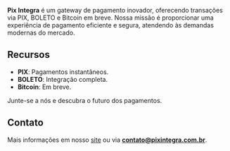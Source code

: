 **Pix Integra** é um gateway de pagamento inovador, oferecendo transações via PIX, BOLETO e Bitcoin em breve. Nossa missão é proporcionar uma experiência de pagamento eficiente e segura, atendendo às demandas modernas do mercado.

## Recursos

- **PIX**: Pagamentos instantâneos.
- **BOLETO**: Integração completa.
- **Bitcoin**: Em breve.

Junte-se a nós e descubra o futuro dos pagamentos.

## Contato

Mais informações em nosso [site](https://pixintegra.com.br) ou via **contato@pixintegra.com.br**.

